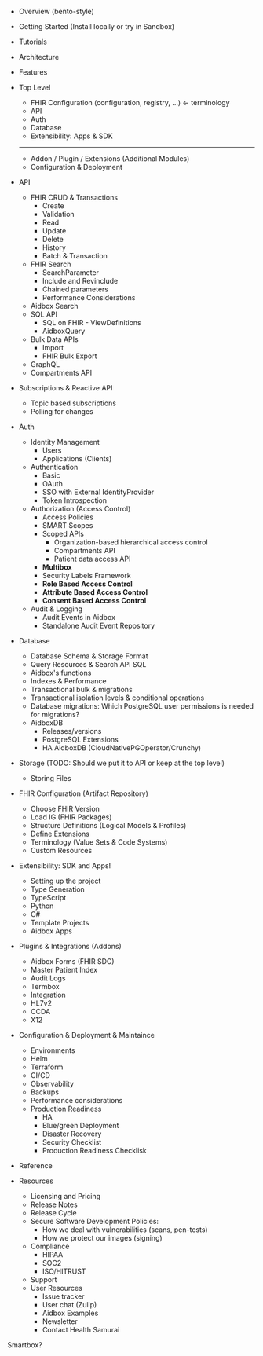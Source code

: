 * Overview (bento-style)
* Getting Started (Install locally or try in Sandbox)
* Tutorials
* Architecture
* Features
* Top Level
  - FHIR Configuration  (configuration, registry, ...) <- terminology
  - API
  - Auth
  - Database
  - Extensibility: Apps & SDK
  -----
  - Addon / Plugin / Extensions (Additional Modules)
  - Configuration & Deployment
* API
  - FHIR CRUD & Transactions
    * Create
    * Validation
    * Read
    * Update
    * Delete
    * History
    * Batch & Transaction
  - FHIR Search
    * SearchParameter
    * Include and Revinclude
    * Chained parameters
    * Performance Considerations
  - Aidbox Search 
  - SQL API
    * SQL on FHIR - ViewDefinitions
    * AidboxQuery
  - Bulk Data APIs
    * Import
    * FHIR Bulk Export
  - GraphQL
  - Compartments API
* Subscriptions & Reactive API
  - Topic based subscriptions
  - Polling for changes  
* Auth
  - Identity Management
    * Users
    * Applications (Clients)
  - Authentication
    * Basic
    * OAuth
    * SSO with External IdentityProvider
    * Token Introspection
  - Authorization (Access Control)
    * Access Policies
    * SMART Scopes
    * Scoped APIs
      - Organization-based hierarchical access control
      - Compartments API
      - Patient data access API
    * **Multibox** 
    * Security Labels Framework
    * **Role Based Access Control**
    * **Attribute Based Access Control**
    * **Consent Based Access Control**
  - Audit & Logging
    * Audit Events in Aidbox
    * Standalone Audit Event Repository  
* Database
  - Database Schema & Storage Format 
  - Query Resources & Search API SQL
  - Aidbox's functions
  - Indexes & Performance
  - Transactional bulk & migrations
  - Transactional isolation levels & conditional operations
  - Database migrations: Which PostgreSQL user permissions is needed for migrations?
  - AidboxDB
    - Releases/versions
    - PostgreSQL Extensions
    - HA AidboxDB (CloudNativePGOperator/Crunchy)
       
* Storage (TODO: Should we put it to API or keep at the top level)
  - Storing Files  
* FHIR Configuration (Artifact Repository)
  - Choose FHIR Version
  - Load IG (FHIR Packages)
  - Structure Definitions (Logical Models & Profiles)
  - Define Extensions
  - Terminology (Value Sets & Code Systems)
  - Custom Resources
* Extensibility: SDK and Apps!
  - Setting up the project
  - Type Generation
  - TypeScript
  - Python
  - C#
  - Template Projects
  - Aidbox Apps
* Plugins & Integrations (Addons)
  - Aidbox Forms (FHIR SDC)
  - Master Patient Index
  - Audit Logs
  - Termbox
  - Integration
   * HL7v2
   * CCDA
   * X12
* Configuration & Deployment & Maintaince
  - Environments
  - Helm
  - Terraform
  - CI/CD
  - Observability
  - Backups
  - Performance considerations
  - Production Readiness
    * HA
    * Blue/green Deployment
    * Disaster Recovery
    * Security Checklist
    * Production Readiness Checklisk
* Reference
* Resources
  - Licensing and Pricing
  - Release Notes
  - Release Cycle
  - Secure Software Development Policies:
    * How we deal with vulnerabilities (scans, pen-tests)
    * How we protect our images (signing)
  - Compliance
    * HIPAA
    * SOC2
    * ISO/HITRUST
  - Support
  - User Resources
    * Issue tracker
    * User chat (Zulip)
    * Aidbox Examples
    * Newsletter
    * Contact Health Samurai

    


Smartbox?
